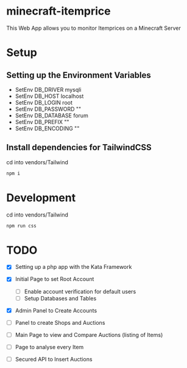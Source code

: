 # minecraft-itemprice

This Web App allows you to monitor Itemprices on a Minecraft Server

# Setup

## Setting up the Environment Variables

- SetEnv DB_DRIVER mysqli
- SetEnv DB_HOST localhost
- SetEnv DB_LOGIN root
- SetEnv DB_PASSWORD ""
- SetEnv DB_DATABASE forum
- SetEnv DB_PREFIX ""
- SetEnv DB_ENCODING ""

## Install dependencies for TailwindCSS

cd into vendors/Tailwind

```bash
npm i
```

# Development

cd into vendors/Tailwind

```bash
npm run css
```

# TODO

- [x] Setting up a php app with the Kata Framework

- [x] Initial Page to set Root Account

  - [ ] Enable account verification for default users
  - [ ] Setup Databases and Tables

- [x] Admin Panel to Create Accounts
- [ ] Panel to create Shops and Auctions
- [ ] Main Page to view and Compare Auctions (listing of Items)
- [ ] Page to analyse every Item
- [ ] Secured API to Insert Auctions
